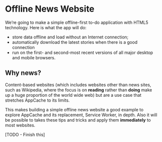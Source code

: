 # Offline News Website

We’re going to make a simple offline-first to-do application with HTML5 technology. Here is what the app will do:

- store data offline and load without an Internet connection;
- automatically download the latest stories when there is a good connection
- run on the first- and second-most recent versions of all major desktop and mobile browsers.

## Why news?

Content-based websites (which includes websites other than news sites, such as Wikipedia, where the focus is on **reading** rather than **doing** make up a huge proportion of the world wide web)
but are a use case that stretches AppCache to its limits.

This makes building a simple offline news website a good example to explore AppCache and its replacement, Service Worker, in depth.  Also it will be possible to takes these tips and tricks and
apply them **immediately** to most websites.

[TODO - Finish this]
